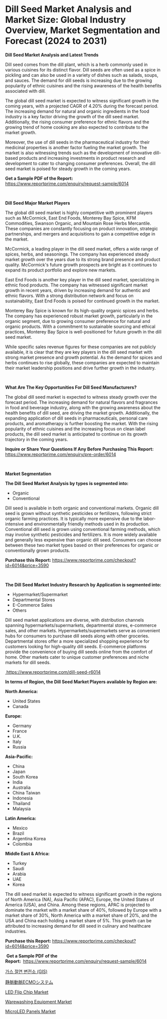 <p><h1>Dill Seed Market Analysis and Market Size: Global Industry Overview, Market Segmentation and Forecast (2024 to 2031)</h1></p><p><strong>Dill Seed Market Analysis and Latest Trends</strong></p>
<p><p>Dill seed comes from the dill plant, which is a herb commonly used in various cuisines for its distinct flavor. Dill seeds are often used as a spice in pickling and can also be used in a variety of dishes such as salads, soups, and sauces. The demand for dill seeds is increasing due to the growing popularity of ethnic cuisines and the rising awareness of the health benefits associated with dill.</p><p>The global dill seed market is expected to witness significant growth in the coming years, with a projected CAGR of 4.20% during the forecast period. The increasing demand for natural and organic ingredients in the food industry is a key factor driving the growth of the dill seed market. Additionally, the rising consumer preference for ethnic flavors and the growing trend of home cooking are also expected to contribute to the market growth.</p><p>Moreover, the use of dill seeds in the pharmaceutical industry for their medicinal properties is another factor fueling the market growth. The market is also witnessing trends such as the development of innovative dill-based products and increasing investments in product research and development to cater to changing consumer preferences. Overall, the dill seed market is poised for steady growth in the coming years.</p></p>
<p><strong>Get a Sample PDF of the Report:&nbsp;</strong> <a href="https://www.reportprime.com/enquiry/request-sample/6014">https://www.reportprime.com/enquiry/request-sample/6014</a></p>
<p>&nbsp;</p>
<p><strong>Dill Seed Major Market Players</strong></p>
<p><p>The global dill seed market is highly competitive with prominent players such as McCormick, East End Foods, Monterey Bay Spice, KFM Commodities, Swanson Organic, and Mountain Rose Herbs Mercantile. These companies are constantly focusing on product innovation, strategic partnerships, and mergers and acquisitions to gain a competitive edge in the market.</p><p>McCormick, a leading player in the dill seed market, offers a wide range of spices, herbs, and seasonings. The company has experienced steady market growth over the years due to its strong brand presence and product quality. McCormick's future growth prospects are bright as it continues to expand its product portfolio and explore new markets.</p><p>East End Foods is another key player in the dill seed market, specializing in ethnic food products. The company has witnessed significant market growth in recent years, driven by increasing demand for authentic and ethnic flavors. With a strong distribution network and focus on sustainability, East End Foods is poised for continued growth in the market.</p><p>Monterey Bay Spice is known for its high-quality organic spices and herbs. The company has experienced robust market growth, particularly in the organic segment, due to growing consumer preference for natural and organic products. With a commitment to sustainable sourcing and ethical practices, Monterey Bay Spice is well-positioned for future growth in the dill seed market.</p><p>While specific sales revenue figures for these companies are not publicly available, it is clear that they are key players in the dill seed market with strong market presence and growth potential. As the demand for spices and herbs continues to rise globally, these companies are expected to maintain their market leadership positions and drive further growth in the industry.</p></p>
<p>&nbsp;</p>
<p><strong>What Are The Key Opportunities For Dill Seed Manufacturers?</strong></p>
<p><p>The global dill seed market is expected to witness steady growth over the forecast period. The increasing demand for natural flavors and fragrances in food and beverage industry, along with the growing awareness about the health benefits of dill seed, are driving the market growth. Additionally, the expanding application of dill seeds in pharmaceuticals, personal care products, and aromatherapy is further boosting the market. With the rising popularity of ethnic cuisines and the increasing focus on clean label products, the dill seed market is anticipated to continue on its growth trajectory in the coming years.</p></p>
<p><strong>Inquire or Share Your Questions If Any Before Purchasing This Report:</strong> <a href="https://www.reportprime.com/enquiry/pre-order/6014">https://www.reportprime.com/enquiry/pre-order/6014</a></p>
<p>&nbsp;</p>
<p><strong>Market Segmentation</strong></p>
<p><strong>The Dill Seed Market Analysis by types is segmented into:</strong></p>
<p><ul><li>Organic</li><li>Conventional</li></ul></p>
<p><p>Dill seed is available in both organic and conventional markets. Organic dill seed is grown without synthetic pesticides or fertilizers, following strict organic farming practices. It is typically more expensive due to the labor-intensive and environmentally friendly methods used in its production. Conventional dill seed is grown using conventional farming methods, which may involve synthetic pesticides and fertilizers. It is more widely available and generally less expensive than organic dill seed. Consumers can choose between these two market types based on their preferences for organic or conventionally grown products.</p></p>
<p><strong>Purchase this Report:&nbsp;</strong><a href="https://www.reportprime.com/checkout?id=6014&price=3590">https://www.reportprime.com/checkout?id=6014&price=3590</a></p>
<p>&nbsp;</p>
<p><strong>The Dill Seed Market Industry Research by Application is segmented into:</strong></p>
<p><ul><li>Hypermarket/Supermarket</li><li>Departmental Stores</li><li>E-Commerce Sales</li><li>Others</li></ul></p>
<p><p>Dill seed market applications are diverse, with distribution channels spanning hypermarkets/supermarkets, departmental stores, e-commerce sales, and other markets. Hypermarkets/supermarkets serve as convenient hubs for consumers to purchase dill seeds along with other groceries. Departmental stores offer a more specialized shopping experience for customers looking for high-quality dill seeds. E-commerce platforms provide the convenience of buying dill seeds online from the comfort of home. Other markets cater to unique customer preferences and niche markets for dill seeds.</p></p>
<p><a href="https://www.reportprime.com/dill-seed-r6014">&nbsp;https://www.reportprime.com/dill-seed-r6014</a></p>
<p><strong>In terms of Region, the Dill Seed Market Players available by Region are:</strong></p>
<p>
    <p> <strong> North America: </strong>
        <ul>
            <li>United States</li>
            <li>Canada</li>
        </ul>
        </p> 
    <p> <strong> Europe: </strong>
        <ul>
            <li>Germany</li>
            <li>France</li>
            <li>U.K.</li>
            <li>Italy</li>
            <li>Russia</li>
        </ul>
        </p> 
    <p> <strong> Asia-Pacific: </strong>
        <ul>
            <li>China</li>
            <li>Japan</li>
            <li>South Korea</li>
            <li>India</li>
            <li>Australia</li>
            <li>China Taiwan</li>
            <li>Indonesia</li>
            <li>Thailand</li>
            <li>Malaysia</li>
        </ul>
        </p> 
    <p> <strong> Latin America: </strong>
        <ul>
            <li>Mexico</li>
            <li>Brazil</li>
            <li>Argentina Korea</li>
            <li>Colombia</li>
        </ul>
        </p> 
    <p> <strong> Middle East & Africa: </strong>
        <ul>
            <li>Turkey</li>
            <li>Saudi</li>
            <li>Arabia</li>
            <li>UAE</li>
            <li>Korea</li>
        </ul>
    </p>
    </p>
<p><p>The dill seed market is expected to witness significant growth in the regions of North America (NA), Asia Pacific (APAC), Europe, the United States of America (USA), and China. Among these regions, APAC is projected to dominate the market with a market share of 40%, followed by Europe with a market share of 30%, North America with a market share of 20%, and the USA and China each holding a market share of 5%. This growth can be attributed to increasing demand for dill seed in culinary and healthcare industries.</p></p>
<p><strong>Purchase this Report: </strong><a href="https://www.reportprime.com/checkout?id=6014&price=3590">https://www.reportprime.com/checkout?id=6014&price=3590</a></p>
<p>&nbsp;<strong>Get a Sample PDF of the Report:&nbsp;&nbsp;</strong><a href="https://www.reportprime.com/enquiry/request-sample/6014">https://www.reportprime.com/enquiry/request-sample/6014</a></p>
<p><strong></strong></p>
<p><p><a href="https://github.com/laholand/Market-Research-Report-List-5/blob/main/6755714104768.md">가스 절연 변전소 (GIS)</a></p><p><a href="https://github.com/mohamedbakry57/Market-Research-Report-List-5/blob/main/647145484513.md">静脈動脈ECMOシステム</a></p><p><a href="https://www.linkedin.com/pulse/led-flip-chip-market-global-share-ranking-overall-sales-votkf?trackingId=r8MML6I5SiyLBTH%2BYio6Qg%3D%3D">LED Flip Chip Market</a></p><p><a href="https://issuu.com/reportprime-2/docs/warewashing-equipment-market-size-2_11b0b5eacb7c7d">Warewashing Equipment Market</a></p><p><a href="https://www.linkedin.com/pulse/microled-panels-market-size-growth-industry-analysis-ztome?trackingId=%2BiQaPgYbS5mWY2EoDHV1RA%3D%3D">MicroLED Panels Market</a></p></p>